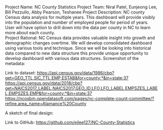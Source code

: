 Project Name: NC County Statistics
Project Team: Niral Patel, Eunjeong Lee, Bill Pezzullo, Abby Pearson, Teshanee
Project Description:
NC county Census data analysis for multiple years.  This dashboard will provide visibly into the population and number of employed people for period of years.  User will have option to drill down into the data per county in NC to learn more about each county.  
Project Rational:
NC Census data provides valuable insight into growth and demographic changes overtime. We will develop consolidated dashboard using various tools and technique.  Since we will be looking into historical data compared to new data structure this provide unique opportunity to develop dashboard with various data structures. 
Screenshot of the metadata:




Link to dataset:
https://api.census.gov/data/1986/cbp?get=GEO_TTL,SIC_TTL,EMP,ESTAB&for=county:*&in=state:37
https://api.census.gov/data/2018/cbp?get=NAICS2017_LABEL,NAICS2017,GEO_ID,LFO,LFO_LABEL,EMPSZES_LABEL,EMPSZES,EMP&for=county:*&in=state:37
https://ncosbm.opendatasoft.com/pages/nc-complete-count-committee/?refine.area_name=Alamance%20County

A sketch of final design:

Link to GitHub:
https://github.com/ejlee127/NC-County-Statistics


